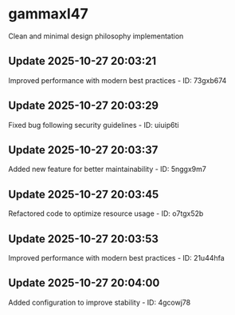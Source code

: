 # gammaxl47
Clean and minimal design philosophy implementation

## Update 2025-10-27 20:03:21
Improved performance with modern best practices - ID: 73gxb674


## Update 2025-10-27 20:03:29
Fixed bug following security guidelines - ID: uiuip6ti


## Update 2025-10-27 20:03:37
Added new feature for better maintainability - ID: 5nggx9m7


## Update 2025-10-27 20:03:45
Refactored code to optimize resource usage - ID: o7tgx52b


## Update 2025-10-27 20:03:53
Improved performance with modern best practices - ID: 21u44hfa


## Update 2025-10-27 20:04:00
Added configuration to improve stability - ID: 4gcowj78

